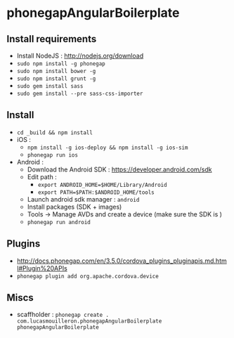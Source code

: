 phonegapAngularBoilerplate
==========================

Install requirements
--------------------
- Install NodeJS : http://nodejs.org/download
- `sudo npm install -g phonegap`
- `sudo npm install bower -g`
- `sudo npm install grunt -g`
- `sudo gem install sass`
- `sudo gem install --pre sass-css-importer`

Install
-------
- `cd _build && npm install`
- iOS : 
    - `npm install -g ios-deploy && npm install -g ios-sim`
    - `phonegap run ios`
- Android : 
    - Download the Android SDK : https://developer.android.com/sdk
    - Edit path : 
        - `export ANDROID_HOME=$HOME/Library/Android`
        - `export PATH=$PATH:$ANDROID_HOME/tools`
    - Launch android sdk manager : `android`
    - Install packages (SDK + images)
    - Tools -> Manage AVDs and create a device (make sure the SDK is )
    - `phonegap run android`

Plugins
-------
- http://docs.phonegap.com/en/3.5.0/cordova_plugins_pluginapis.md.html#Plugin%20APIs
- `phonegap plugin add org.apache.cordova.device`

Miscs
-----
- scaffholder : `phonegap create . com.lucasmouilleron.phonegapAngularBoilerplate phonegapAngularBoilerplate`